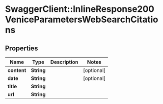 # SwaggerClient::InlineResponse200VeniceParametersWebSearchCitations

## Properties
Name | Type | Description | Notes
------------ | ------------- | ------------- | -------------
**content** | **String** |  | [optional] 
**date** | **String** |  | [optional] 
**title** | **String** |  | 
**url** | **String** |  | 

